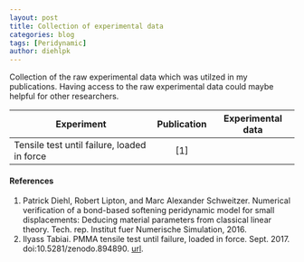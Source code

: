 ```yaml
---
layout: post
title: Collection of experimental data
categories: blog
tags: [Peridynamic]
author: diehlpk
---
```

Collection of the raw experimental data which was utilzed in my publications. Having access to the raw experimental data could maybe helpful for other researchers.

| Experiment | Publication           | Experimental data  |
|-------------|:-------------:|:-----:|
| Tensile test until failure, loaded in force     | [1] |  | [2]|


#### References
1. Patrick Diehl, Robert Lipton, and Marc Alexander Schweitzer. Numerical  verification  of  a  bond-based  softening  peridynamic  model  for  small  displacements: Deducing  material  parameters  from  classical  linear  theory. Tech.  rep. Institut fuer Numerische Simulation, 2016.
2. Ilyass Tabiai. PMMA  tensile  test  until  failure, loaded  in  force. Sept. 2017. doi:10.5281/zenodo.894890.
[url](https://doi.org/10.5281/zenodo.894890).

